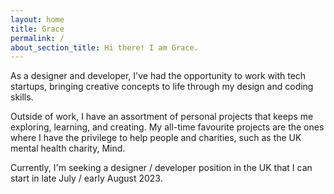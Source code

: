 ```yaml
---
layout: home
title: Grace
permalink: /
about_section_title: Hi there! I am Grace.
---
```


<p>
    As a designer and developer, I've had the opportunity to work with tech startups, bringing creative concepts to life through my design and coding skills. 
</p>
<p>
    Outside of work, I have an assortment of personal projects that keeps me exploring, learning, and creating. My all-time favourite projects are the ones where I have the privilege to help people and charities, such as the UK mental health charity, Mind.
</p>
<p>
    Currently, I'm seeking a designer / developer position in the UK that I can start in late July / early August 2023.
</p>
